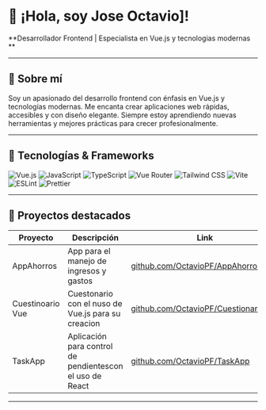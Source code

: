 # 👋 ¡Hola, soy Jose Octavio]!

**Desarrollador Frontend | Especialista en Vue.js y tecnologias modernas **

---

## 🌟 Sobre mí
Soy un apasionado del desarrollo frontend con énfasis en Vue.js y tecnologías modernas. Me encanta crear aplicaciones web rápidas, accesibles y con diseño elegante. Siempre estoy aprendiendo nuevas herramientas y mejores prácticas para crecer profesionalmente.

---

## 🚀 Tecnologías & Frameworks

![Vue.js](https://img.shields.io/badge/-Vue.js-42b883?style=for-the-badge&logo=vue.js&logoColor=white)
![JavaScript](https://img.shields.io/badge/-JavaScript-F7DF1E?style=for-the-badge&logo=javascript&logoColor=black)
![TypeScript](https://img.shields.io/badge/-TypeScript-3178C6?style=for-the-badge&logo=typescript&logoColor=white)
![Vue Router](https://img.shields.io/badge/-Vue%20Router-35495E?style=for-the-badge&logo=vue.js&logoColor=white)
![Tailwind CSS](https://img.shields.io/badge/-Tailwind_CSS-38B2AC?style=for-the-badge&logo=tailwind-css&logoColor=white)
![Vite](https://img.shields.io/badge/-Vite-646CFF?style=for-the-badge&logo=vite&logoColor=white)
![ESLint](https://img.shields.io/badge/-ESLint-4B32C3?style=for-the-badge&logo=eslint&logoColor=white)
![Prettier](https://img.shields.io/badge/-Prettier-F7B93E?style=for-the-badge&logo=prettier&logoColor=white)

---

## 💼 Proyectos destacados

| Proyecto           | Descripción                                        | Link                                               |
|--------------------|--------------------------------------------------|----------------------------------------------------|
| AppAhorros     | App para el manejo de ingresos y gastos   | [github.com/OctavioPF/AppAhorros](https://github.com/OctavioPF/AppAhorros) |
| Cuestinoario Vue  | Cuestonario con el nuso de Vue.js para su creacion| [github.com/OctavioPF/CuestionarioVue](https://github.com/OctavioPF/CuestionarioVue)       |
| TaskApp      | Aplicación para control de pendientescon el uso de React  | [github.com/OctavioPF/TaskApp](https://github.com/OctavioPF/TaskApp)|


---



